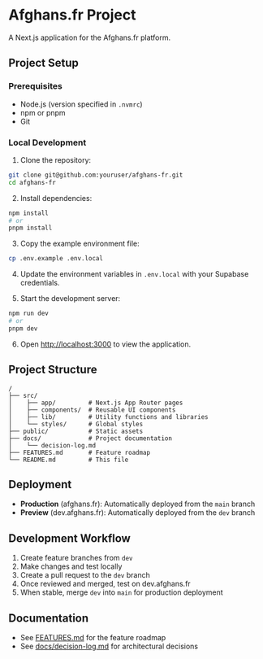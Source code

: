 # Afghans.fr Project

A Next.js application for the Afghans.fr platform.

## Project Setup

### Prerequisites

- Node.js (version specified in `.nvmrc`)
- npm or pnpm
- Git

### Local Development

1. Clone the repository:

```bash
git clone git@github.com:youruser/afghans-fr.git
cd afghans-fr
```

2. Install dependencies:

```bash
npm install
# or
pnpm install
```

3. Copy the example environment file:

```bash
cp .env.example .env.local
```

4. Update the environment variables in `.env.local` with your Supabase credentials.

5. Start the development server:

```bash
npm run dev
# or
pnpm dev
```

6. Open [http://localhost:3000](http://localhost:3000) to view the application.

## Project Structure

```
/
├── src/
│    ├── app/         # Next.js App Router pages
│    ├── components/  # Reusable UI components
│    ├── lib/         # Utility functions and libraries
│    └── styles/      # Global styles
├── public/           # Static assets
├── docs/             # Project documentation
│    └── decision-log.md
├── FEATURES.md       # Feature roadmap
└── README.md         # This file
```

## Deployment

- **Production** (afghans.fr): Automatically deployed from the `main` branch
- **Preview** (dev.afghans.fr): Automatically deployed from the `dev` branch

## Development Workflow

1. Create feature branches from `dev`
2. Make changes and test locally
3. Create a pull request to the `dev` branch
4. Once reviewed and merged, test on dev.afghans.fr
5. When stable, merge `dev` into `main` for production deployment

## Documentation

- See [FEATURES.md](./FEATURES.md) for the feature roadmap
- See [docs/decision-log.md](./docs/decision-log.md) for architectural decisions
